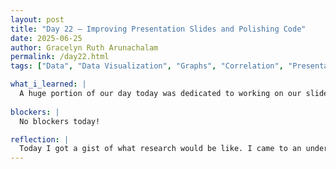 ```yaml
---
layout: post
title: "Day 22 – Improving Presentation Slides and Polishing Code"
date: 2025-06-25
author: Gracelyn Ruth Arunachalam
permalink: /day22.html
tags: ["Data", "Data Visualization", "Graphs", "Correlation", "Presentation", "Slides"]

what_i_learned: |
  A huge portion of our day today was dedicated to working on our slides and completing them. I worked on the Data and Pre-liminary Findings slide. I was able to decribe key findings from our data analysis phase. One finding that stuck out to me was that AOD had the least contribution towards the amount of PM2.5 measured. However, as I learned from a short session with Dr. Li, that defeats the purpose of our research. In order for our research to be successful we need accurate data from Satellites to show the correlation between AOD and PM2.5. With this in mind, we were instructed to proof-read our code again, to ensure we had not deleted some data from our dataset.
  
blockers: |
  No blockers today!

reflection: |
  Today I got a gist of what research would be like. I came to an understanding that if the data we have is not continous and complete our research outcomes may be contrary to our thesis. From the session I had with Dr. Li, I was able to understand that research primarily consists of a lot of data analysis. This also inspired me to think of ways to improve our data search to ensure our predictions are valid. I was also able to see a potential flaw in AI. According to the models we used (Random Forest and Gradient Boosting), PM2.5 could be predicted with a relatively high accuracy despite the fact that AOD - our most important contributor to our predictions, did not have a significant impact on PM2.5. We learned that this is were human eyes come in to spot the issues with our predictions.
---
```

